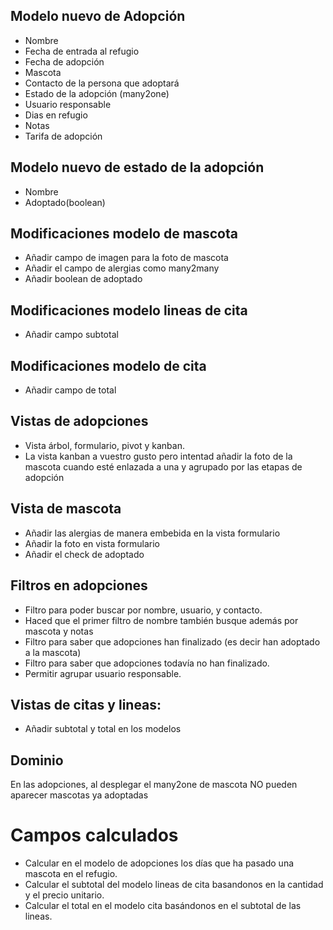 
## Modelo nuevo de Adopción
* Nombre
* Fecha de entrada al refugio
* Fecha de adopción
* Mascota
* Contacto de la persona que adoptará
* Estado de la adopción (many2one)
* Usuario responsable
* Dias en refugio
* Notas
* Tarifa de adopción

## Modelo nuevo de estado de la adopción
* Nombre
* Adoptado(boolean)

## Modificaciones modelo de mascota
* Añadir campo de imagen para la foto de mascota
* Añadir el campo de alergias como many2many
* Añadir boolean de adoptado

## Modificaciones modelo lineas de cita
* Añadir campo subtotal
  
## Modificaciones modelo de cita
* Añadir campo de total

## Vistas de adopciones
* Vista árbol, formulario, pivot y kanban.
* La vista kanban a vuestro gusto pero intentad añadir la foto de la mascota cuando esté enlazada a una y agrupado por las etapas de adopción

## Vista de mascota
* Añadir las alergias de manera embebida en la vista formulario
* Añadir la foto en vista formulario
* Añadir el check de adoptado

## Filtros en adopciones
* Filtro para poder buscar por nombre, usuario, y contacto.
* Haced que el primer filtro de nombre también busque además por mascota y notas
* Filtro para saber que adopciones han finalizado (es decir han adoptado a la mascota)
* Filtro para saber que adopciones todavía no han finalizado.
* Permitir agrupar usuario responsable.

## Vistas de citas y lineas:
* Añadir subtotal y total en los modelos

## Dominio
En las adopciones, al desplegar el many2one de mascota NO pueden aparecer mascotas ya adoptadas


# Campos calculados
* Calcular en el modelo de adopciones los días que ha pasado una mascota en el refugio.
* Calcular el subtotal del modelo lineas de cita basandonos en la cantidad y el precio unitario.
* Calcular el total en el modelo cita basándonos en el subtotal de las lineas.
